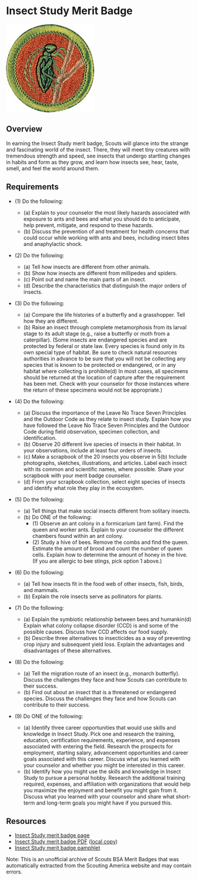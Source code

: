 

# Insect Study Merit Badge

![Insect Study Merit Badge](images/insect-study-merit-badge.jpg)

## Overview



In earning the Insect Study merit badge, Scouts will glance into the strange and fascinating world of the insect. There, they will meet tiny creatures with tremendous strength and speed, see insects that undergo startling changes in habits and form as they grow, and learn how insects see, hear, taste, smell, and feel the world around them.

## Requirements

* (1) Do the following:
    * (a) Explain to your counselor the most likely hazards associated with exposure to ants and bees and what you should do to anticipate, help prevent, mitigate, and respond to these hazards.
    * (b) Discuss the prevention of and treatment for health concerns that could occur while working with ants and bees, including insect bites and anaphylactic shock.


* (2) Do the following:
    * (a) Tell how insects are different from other animals.
    * (b) Show how insects are different from millipedes and spiders.
    * (c) Point out and name the main parts of an insect.
    * (d) Describe the characteristics that distinguish the major orders of insects.


* (3) Do the following:
    * (a) Compare the life histories of a butterfly and a grasshopper. Tell how they are different.
    * (b) Raise an insect through complete metamorphosis from its larval stage to its adult stage (e.g., raise a butterfly or moth from a caterpillar). (Some insects are endangered species and are protected by federal or state law. Every species is found only in its own special type of habitat. Be sure to check natural resources authorities in advance to be sure that you will not be collecting any species that is known to be protected or endangered, or in any habitat where collecting is prohibite(d) In most cases, all specimens should be returned at the location of capture after the requirement has been met. Check with your counselor for those instances where the return of these specimens would not be appropriate.)


* (4) Do the following:
    * (a) Discuss the importance of the Leave No Trace Seven Principles and the Outdoor Code as they relate to insect study. Explain how you have followed the Leave No Trace Seven Principles and the Outdoor Code during field observation, specimen collection, and identification.
    * (b) Observe 20 different live species of insects in their habitat. In your observations, include at least four orders of insects.
    * (c) Make a scrapbook of the 20 insects you observe in 5(b) Include photographs, sketches, illustrations, and articles. Label each insect with its common and scientific names, where possible. Share your scrapbook with your merit badge counselor.
    * (d) From your scrapbook collection, select eight species of insects and identify what role they play in the ecosystem.


* (5) Do the following:
    * (a) Tell things that make social insects different from solitary insects.
    * (b) Do ONE of the following:
        * (1) Observe an ant colony in a formicarium (ant farm). Find the queen and worker ants. Explain to your counselor the different chambers found within an ant colony.
        * (2) Study a hive of bees. Remove the combs and find the queen. Estimate the amount of brood and count the number of queen cells. Explain how to determine the amount of honey in the hive. (If you are allergic to bee stings, pick option 1 above.)




* (6) Do the following:
    * (a) Tell how insects fit in the food web of other insects, fish, birds, and mammals.
    * (b) Explain the role insects serve as pollinators for plants.


* (7) Do the following:
    * (a) Explain the symbiotic relationship between bees and humankin(d) Explain what colony collapse disorder (CCD) is and some of the possible causes. Discuss how CCD affects our food supply.
    * (b) Describe three alternatives to insecticides as a way of preventing crop injury and subsequent yield loss. Explain the advantages and disadvantages of these alternatives.


* (8) Do the following:
    * (a) Tell the migration route of an insect (e.g., monarch butterfly). Discuss the challenges they face and how Scouts can contribute to their success.
    * (b) Find out about an insect that is a threatened or endangered species. Discuss the challenges they face and how Scouts can contribute to their success.


* (9) Do ONE of the following:
    * (a) Identify three career opportunities that would use skills and knowledge in Insect Study. Pick one and research the training, education, certification requirements, experience, and expenses associated with entering the field. Research the prospects for employment, starting salary, advancement opportunities and career goals associated with this career. Discuss what you learned with your counselor and whether you might be interested in this career.
    * (b) Identify how you might use the skills and knowledge in Insect Study to pursue a personal hobby. Research the additional training required, expenses, and affiliation with organizations that would help you maximize the enjoyment and benefit you might gain from it. Discuss what you learned with your counselor and share what short-term and long-term goals you might have if you pursued this.




## Resources

- [Insect Study merit badge page](https://www.scouting.org/merit-badges/insect-study/)
- [Insect Study merit badge PDF](https://filestore.scouting.org/filestore/Merit_Badge_ReqandRes/Pamphlets/Insect%20Study_2025.pdf) ([local copy](files/insect-study-merit-badge.pdf))
- [Insect Study merit badge pamphlet](https://www.scoutshop.org/bsa-insect-study-merit-badge-pamphlet-boy-scouts-of-america-660197.html)

Note: This is an unofficial archive of Scouts BSA Merit Badges that was automatically extracted from the Scouting America website and may contain errors.